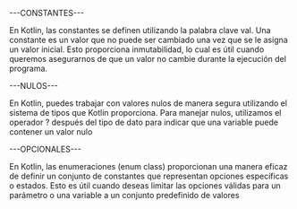 ---CONSTANTES---

En Kotlin, las constantes se definen utilizando la palabra clave val. 
Una constante es un valor que no puede ser cambiado una vez que se le 
asigna un valor inicial. Esto proporciona inmutabilidad, lo cual es útil 
cuando queremos asegurarnos de que un valor no cambie durante la ejecución 
del programa.

---NULOS---

En Kotlin, puedes trabajar con valores nulos de manera segura utilizando 
el sistema de tipos que Kotlin proporciona. Para manejar nulos, utilizamos 
el operador ? después del tipo de dato para indicar que una variable puede 
contener un valor nulo

---OPCIONALES---

En Kotlin, las enumeraciones (enum class) proporcionan una manera eficaz 
de definir un conjunto de constantes que representan opciones específicas 
o estados. Esto es útil cuando deseas limitar las opciones válidas para un 
parámetro o una variable a un conjunto predefinido de valores
